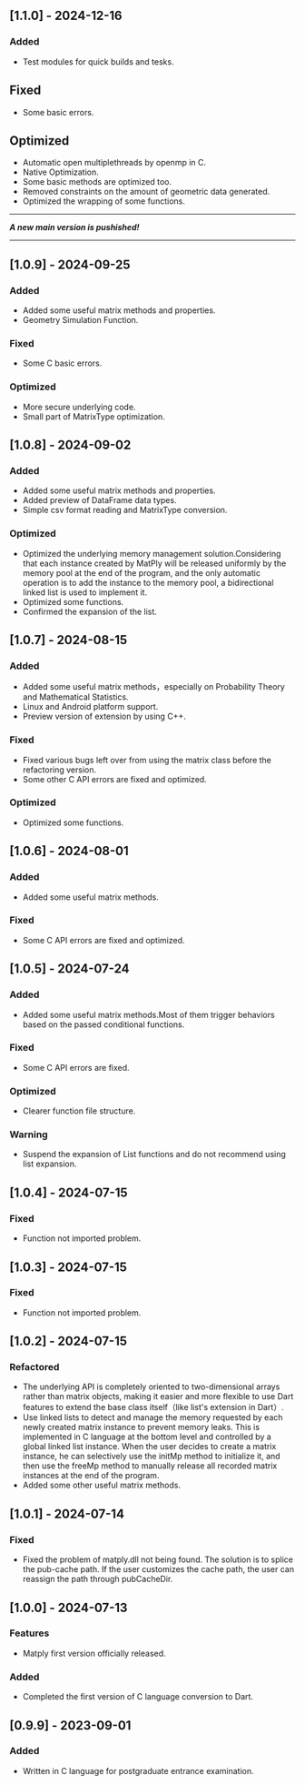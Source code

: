 ## [1.1.0] - 2024-12-16
### Added
- Test modules for quick builds and tesks.

## Fixed
- Some basic errors.

## Optimized
- Automatic open multiplethreads by openmp in C.
- Native Optimization.
- Some basic methods are optimized too.
- Removed constraints on the amount of geometric data generated.
- Optimized the wrapping of some functions.

---  
**_A new main version is pushished!_**    

---  


## [1.0.9] - 2024-09-25
### Added
- Added some useful matrix methods and properties.
- Geometry Simulation Function.

### Fixed
- Some C basic errors.

### Optimized
- More secure underlying code.
- Small part of MatrixType optimization.

## [1.0.8] - 2024-09-02
### Added
- Added some useful matrix methods and properties.
- Added preview of DataFrame data types.
- Simple csv format reading and MatrixType conversion.

### Optimized
- Optimized the underlying memory management solution.Considering that each instance created by MatPly will be released uniformly by the memory pool at the end of the program, and the only automatic operation is to add the instance to the memory pool, a bidirectional linked list is used to implement it.
- Optimized some functions.
- Confirmed the expansion of the list.

## [1.0.7] - 2024-08-15
### Added
- Added some useful matrix methods，especially on Probability Theory and Mathematical Statistics.
- Linux and Android platform support.
- Preview version of extension by using C++.

### Fixed
- Fixed various bugs left over from using the matrix class before the refactoring version.
- Some other C API errors are fixed and optimized.

### Optimized
- Optimized some functions.

## [1.0.6] - 2024-08-01
### Added
- Added some useful matrix methods.

### Fixed
- Some C API errors are fixed and optimized.

## [1.0.5] - 2024-07-24
### Added
- Added some useful matrix methods.Most of them trigger behaviors based on the passed conditional functions.

### Fixed
- Some C API errors are fixed.

### Optimized
- Clearer function file structure.

### Warning
- Suspend the expansion of List functions and do not recommend using list expansion.

## [1.0.4] - 2024-07-15
### Fixed
- Function not imported problem.

## [1.0.3] - 2024-07-15
### Fixed
- Function not imported problem.

## [1.0.2] - 2024-07-15
### Refactored
- The underlying API is completely oriented to two-dimensional arrays rather than matrix objects, making it easier and more flexible to use Dart features to extend the base class itself（like list's extension in Dart）.
- Use linked lists to detect and manage the memory requested by each newly created matrix instance to prevent memory leaks. This is implemented in C language at the bottom level and controlled by a global linked list instance. When the user decides to create a matrix instance, he can selectively use the initMp method to initialize it, and then use the freeMp method to manually release all recorded matrix instances at the end of the program.
- Added some other useful matrix methods.

## [1.0.1] - 2024-07-14
### Fixed
- Fixed the problem of matply.dll not being found. The solution is to splice the pub-cache path. If the user customizes the cache path, the user can reassign the path through pubCacheDir.

## [1.0.0] - 2024-07-13
### Features
- Matply first version officially released.

### Added
- Completed the first version of C language conversion to Dart.

## [0.9.9] - 2023-09-01
### Added
- Written in C language for postgraduate entrance examination.
